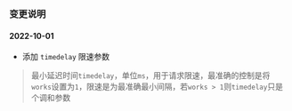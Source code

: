 ### 变更说明

#### 2022-10-01

- 添加 `timedelay` 限速参数
> 最小延迟时间`timedelay`，单位`ms`，用于请求限速，最准确的控制是将`works`设置为`1`，限速是为最准确最小间隔，若`works > 1`则`timedelay`只是个调和参数